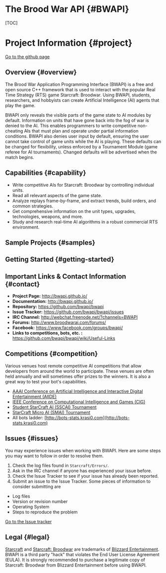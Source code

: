 # The Brood War API {#BWAPI}
[TOC]
# Project Information {#project}

[Go to the github page](https://github.com/bwapi/bwapi)

## Overview {#overview}

The Brood War Application Programming Interface (BWAPI) is a free and open source C++ framework that is
used to interact with the popular Real Time Strategy (RTS) game Starcraft: Broodwar. Using BWAPI,
students, researchers, and hobbyists can create Artificial Intelligence (AI) agents that play the game.

BWAPI only reveals the visible parts of the game state to AI modules by default. Information on units
that have gone back into the fog of war is denied to the AI. This enables programmers to write competitive
non-cheating AIs that must plan and operate under partial information conditions. BWAPI also denies
user input by default, ensuring the user cannot take control of game units while the AI is playing.
These defaults can be changed for flexibility, unless enforced by a Tournament Module (game referee for
AI tournaments). Changed defaults will be advertised when the match begins.

## Capabilities {#capability}

 - Write competitive AIs for Starcraft: Broodwar by controlling individual units.
 - Read all relevant aspects of the game state.
 - Analyze replays frame-by-frame, and extract trends, build orders, and common strategies.
 - Get comprehensive information on the unit types, upgrades, technologies, weapons, and more.
 - Study and research real-time AI algorithms in a robust commercial RTS environment.

## Sample Projects {#samples}


## Getting Started {#getting-started}


## Important Links & Contact Information {#contact}
* **Project Page:**          http://bwapi.github.io/
* **Documentation:**         http://bwapi.github.io/
* **Repository:**            https://github.com/bwapi/bwapi
* **Issue Tracker:**         https://github.com/bwapi/bwapi/issues
* **IRC Channel:**           http://webchat.freenode.net/?channels=BWAPI
* **Forums:**                http://www.broodwarai.com/forums/
* **Facebook:**              https://www.facebook.com/groups/bwapi/
* **Links to competitions, bots, etc. :**    https://github.com/bwapi/bwapi/wiki/Useful-Links

## Competitions {#competition}
Various venues host remote competitive AI competitions that allow developers from around the world to participate. These venues are often held annually and will sometimes offer prizes to the winners. It is also a great way to test your bot's capabilities.
* [AAAI Conference on Artificial Intelligence and Interactive Digital Entertainment (AIIDE)](http://www.starcraftaicompetition.com)
* [IEEE Conference on Computational Intelligence and Games (CIG)](http://cilab.sejong.ac.kr/sc_competition/)
* [Student StarCraft AI (SSCAI) Tournament](http://sscaitournament.com/)
* [StarCraft Micro AI (SMAI) Tournament](http://scmai.hackcraft.sk/)
* All bots ladder: [http://bots-stats.krasi0.com](http://bots-stats.krasi0.com)


## Issues {#issues}
You may experience issues when working with BWAPI. Here are some steps you may want to follow in order to resolve them.
1. Check the log files found in `Starcraft/Errors/`.
2. Ask in the IRC channel if anyone has experienced your issue before.
3. Check the Issue Tracker to see if your issue has already been reported.
4. Submit an issue to the Issue Tracker. Some pieces of information to consider submitting are
  * Log files
  * Version or revision number
  * Operating System
  * Steps to reproduce the problem

[Go to the Issue tracker](https://github.com/bwapi/bwapi/issues)

## Legal {#legal}
[Starcraft](http://www.blizzard.com/games/sc/) and [Starcraft: Broodwar](http://www.blizzard.com/games/sc/) are trademarks of
[Blizzard Entertainment](http://www.blizzard.com). BWAPI is a third party "hack" that violates the End User License Agreement (EULA).
It is strongly recommended to purchase a legitimate copy of Starcraft: Broodwar from Blizzard Entertainment before using BWAPI.
